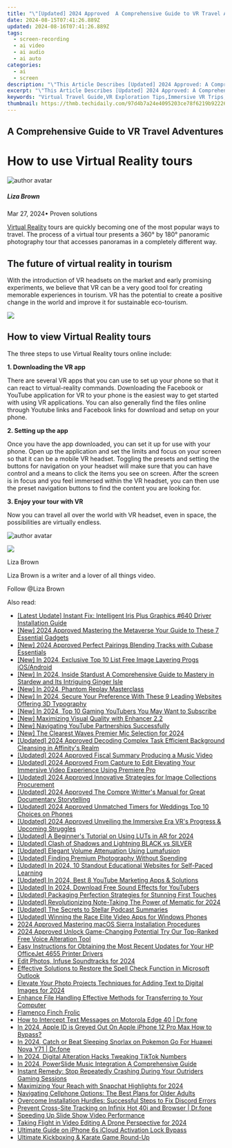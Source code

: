 ```yaml
---
title: "\"[Updated] 2024 Approved  A Comprehensive Guide to VR Travel Adventures\""
date: 2024-08-15T07:41:26.889Z
updated: 2024-08-16T07:41:26.889Z
tags: 
  - screen-recording
  - ai video
  - ai audio
  - ai auto
categories: 
  - ai
  - screen
description: "\"This Article Describes [Updated] 2024 Approved: A Comprehensive Guide to VR Travel Adventures\""
excerpt: "\"This Article Describes [Updated] 2024 Approved: A Comprehensive Guide to VR Travel Adventures\""
keywords: "Virtual Travel Guide,VR Exploration Tips,Immersive VR Trips,VR World Touring,VR Travel Adventure,Virtual Reality Journeys,VR Escapades Insight"
thumbnail: https://thmb.techidaily.com/97d4b7a24e4095203ce78f6219b92226bf67916637140e7062297e96c3a2c8b5.jpg
---
```


## A Comprehensive Guide to VR Travel Adventures

# How to use Virtual Reality tours

![author avatar](https://lh5.googleusercontent.com/-AIMmjowaFs4/AAAAAAAAAAI/AAAAAAAAABc/Y5UmwDaI7HU/s250-c-k/photo.jpg)

##### Liza Brown

 Mar 27, 2024• Proven solutions

[Virtual Reality](https://tools.techidaily.com/wondershare/filmora/download/) tours are quickly becoming one of the most popular ways to travel. The process of a virtual tour presents a 360° by 180° panoramic photography tour that accesses panoramas in a completely different way.

## The future of virtual reality in tourism

 With the introduction of VR headsets on the market and early promising experiments, we believe that VR can be a very good tool for creating memorable experiences in tourism. VR has the potential to create a positive change in the world and improve it for sustainable eco-tourism.

<!-- affiliate ads begin -->
<a href="https://secure.2checkout.com/order/checkout.php?PRODS=37100474&QTY=1&AFFILIATE=108875&CART=1"><img src="https://awario.com/images/pages/index/img-platform-ui-1280@1x.avif" border="0"></a>
<!-- affiliate ads end -->
## How to view Virtual Reality tours

 The three steps to use Virtual Reality tours online include:

**1\. Downloading the VR app**

 There are several VR apps that you can use to set up your phone so that it can react to virtual-reality commands. Downloading the Facebook or YouTube application for VR to your phone is the easiest way to get started with using VR applications. You can also generally find the files online through Youtube links and Facebook links for download and setup on your phone.

**2\. Setting up the app**

 Once you have the app downloaded, you can set it up for use with your phone. Open up the application and set the limits and focus on your screen so that it can be a mobile VR headset. Toggling the presets and setting the buttons for navigation on your headset will make sure that you can have control and a means to click the items you see on screen. After the screen is in focus and you feel immersed within the VR headset, you can then use the preset navigation buttons to find the content you are looking for.

**3\. Enjoy your tour with VR**

 Now you can travel all over the world with VR headset, even in space, the possibilities are virtually endless.

![author avatar](https://lh5.googleusercontent.com/-AIMmjowaFs4/AAAAAAAAAAI/AAAAAAAAABc/Y5UmwDaI7HU/s250-c-k/photo.jpg)
<!-- affiliate ads begin -->
<a href="https://store.nero.com/order/checkout.php?PRODS=42570605&QTY=1&AFFILIATE=108875&CART=1"><img src="http://cdnwww.nero.com/nero-com-wAssets/img/banners/2023/usbXcopy/Nero_USB_x_copy_Screen_2.png" border="0"></a>
<!-- affiliate ads end -->

Liza Brown

Liza Brown is a writer and a lover of all things video.

Follow @Liza Brown


<ins class="adsbygoogle"
     style="display:block"
     data-ad-format="autorelaxed"
     data-ad-client="ca-pub-7571918770474297"
     data-ad-slot="1223367746"></ins>



<ins class="adsbygoogle"
     style="display:block"
     data-ad-client="ca-pub-7571918770474297"
     data-ad-slot="8358498916"
     data-ad-format="auto"
     data-full-width-responsive="true"></ins>


<span class="atpl-alsoreadstyle">Also read:</span>
<div><ul>
<li><a href="https://win-amazing.techidaily.com/latest-update-instant-fix-intelligent-iris-plus-graphics-640-driver-installation-guide/"><u>[Latest Update] Instant Fix: Intelligent Iris Plus Graphics #640 Driver Installation Guide</u></a></li>
<li><a href="https://article-files.techidaily.com/new-2024-approved-mastering-the-metaverse-your-guide-to-these-7-essential-gadgets/"><u>[New] 2024 Approved  Mastering the Metaverse  Your Guide to These 7 Essential Gadgets</u></a></li>
<li><a href="https://article-files.techidaily.com/new-2024-approved-perfect-pairings-blending-tracks-with-cubase-essentials/"><u>[New] 2024 Approved  Perfect Pairings  Blending Tracks with Cubase Essentials</u></a></li>
<li><a href="https://article-files.techidaily.com/new-in-2024-exclusive-top-10-list-free-image-layering-progs-iosandroid/"><u>[New] In 2024, Exclusive Top 10 List  Free Image Layering Progs iOS/Android</u></a></li>
<li><a href="https://screen-capture.techidaily.com/new-in-2024-inside-stardust-a-comprehensive-guide-to-mastery-in-stardew-and-its-intriguing-ginger-isle/"><u>[New] In 2024, Inside Stardust  A Comprehensive Guide to Mastery in Stardew and Its Intriguing Ginger Isle</u></a></li>
<li><a href="https://article-files.techidaily.com/new-in-2024-phantom-replay-masterclass/"><u>[New] In 2024, Phantom Replay Masterclass</u></a></li>
<li><a href="https://article-files.techidaily.com/new-in-2024-secure-your-preference-with-these-9-leading-websites-offering-3d-typography/"><u>[New] In 2024, Secure Your Preference With These 9 Leading Websites Offering 3D Typography</u></a></li>
<li><a href="https://youtube-web.techidaily.com/n-2024-top-10-gaming-youtubers-you-may-want-to-subscribe/"><u>[New] In 2024, Top 10 Gaming YouTubers You May Want to Subscribe</u></a></li>
<li><a href="https://extra-skills.techidaily.com/new-maximizing-visual-quality-with-enhancer-22/"><u>[New] Maximizing Visual Quality with Enhancer 2.2</u></a></li>
<li><a href="https://extra-skills.techidaily.com/new-navigating-youtube-partnerships-successfully/"><u>[New] Navigating YouTube Partnerships Successfully</u></a></li>
<li><a href="https://article-files.techidaily.com/new-the-clearest-waves-premier-mic-selection-for-2024/"><u>[New] The Clearest Waves  Premier Mic Selection for 2024</u></a></li>
<li><a href="https://article-files.techidaily.com/updated-2024-approved-decoding-complex-task-efficient-background-cleansing-in-affinitys-realm/"><u>[Updated] 2024 Approved  Decoding Complex Task  Efficient Background Cleansing in Affinity's Realm</u></a></li>
<li><a href="https://article-files.techidaily.com/updated-2024-approved-fiscal-summary-producing-a-music-video/"><u>[Updated] 2024 Approved  Fiscal Summary  Producing a Music Video</u></a></li>
<li><a href="https://article-files.techidaily.com/updated-2024-approved-from-capture-to-edit-elevating-your-immersive-video-experience-using-premiere-pro/"><u>[Updated] 2024 Approved  From Capture to Edit  Elevating Your Immersive Video Experience Using Premiere Pro</u></a></li>
<li><a href="https://article-files.techidaily.com/updated-2024-approved-innovative-strategies-for-image-collections-procurement/"><u>[Updated] 2024 Approved  Innovative Strategies for Image Collections Procurement</u></a></li>
<li><a href="https://article-files.techidaily.com/updated-2024-approved-the-compre-writters-manual-for-great-documentary-storytelling/"><u>[Updated] 2024 Approved  The Compre Writter's Manual for Great Documentary Storytelling</u></a></li>
<li><a href="https://vp-tips.techidaily.com/updated-2024-approved-unmatched-timers-for-weddings-top-10-choices-on-phones/"><u>[Updated] 2024 Approved  Unmatched Timers for Weddings  Top 10 Choices on Phones</u></a></li>
<li><a href="https://article-files.techidaily.com/updated-2024-approved-unveiling-the-immersive-era-vrs-progress-and-upcoming-struggles/"><u>[Updated] 2024 Approved  Unveiling the Immersive Era  VR's Progress & Upcoming Struggles</u></a></li>
<li><a href="https://article-files.techidaily.com/updated-a-beginners-tutorial-on-using-luts-in-ar-for-2024/"><u>[Updated] A Beginner's Tutorial on Using LUTs in AR for 2024</u></a></li>
<li><a href="https://article-files.techidaily.com/updated-clash-of-shadows-and-lightning-black-vs-silver/"><u>[Updated] Clash of Shadows and Lightning  BLACK vs SILVER</u></a></li>
<li><a href="https://article-files.techidaily.com/updated-elegant-volume-attenuation-using-lumafusion/"><u>[Updated] Elegant Volume Attenuation Using Lumafusion</u></a></li>
<li><a href="https://article-files.techidaily.com/updated-finding-premium-photography-without-spending/"><u>[Updated] Finding Premium Photography Without Spending</u></a></li>
<li><a href="https://visual-screen-recording.techidaily.com/updated-in-2024-10-standout-educational-websites-for-self-paced-learning/"><u>[Updated] In 2024, 10 Standout Educational Websites for Self-Paced Learning</u></a></li>
<li><a href="https://facebook-video-footage.techidaily.com/updated-in-2024-best-8-youtube-marketing-apps-and-solutions/"><u>[Updated] In 2024, Best 8 YouTube Marketing Apps & Solutions</u></a></li>
<li><a href="https://facebook-video-share.techidaily.com/updated-in-2024-download-free-sound-effects-for-youtubers/"><u>[Updated] In 2024, Download Free Sound Effects for YouTubers</u></a></li>
<li><a href="https://article-files.techidaily.com/updated-packaging-perfection-strategies-for-stunning-first-touches/"><u>[Updated] Packaging Perfection  Strategies for Stunning First Touches</u></a></li>
<li><a href="https://article-files.techidaily.com/updated-revolutionizing-note-taking-the-power-of-mematic-for-2024/"><u>[Updated] Revolutionizing Note-Taking  The Power of Mematic for 2024</u></a></li>
<li><a href="https://article-files.techidaily.com/updated-the-secrets-to-stellar-podcast-summaries/"><u>[Updated] The Secrets to Stellar Podcast Summaries</u></a></li>
<li><a href="https://article-files.techidaily.com/updated-winning-the-race-elite-video-apps-for-windows-phones/"><u>[Updated] Winning the Race  Elite Video Apps for Windows Phones</u></a></li>
<li><a href="https://extra-skills.techidaily.com/2024-approved-mastering-macos-sierra-installation-procedures/"><u>2024 Approved  Mastering macOS Sierra Installation Procedures</u></a></li>
<li><a href="https://fox-blue.techidaily.com/2024-approved-unlock-game-changing-potential-try-our-top-ranked-free-voice-alteration-tool/"><u>2024 Approved  Unlock Game-Changing Potential  Try Our Top-Ranked Free Voice Alteration Tool</u></a></li>
<li><a href="https://hardware-updates.techidaily.com/easy-instructions-for-obtaining-the-most-recent-updates-for-your-hp-officejet-4655-printer-drivers/"><u>Easy Instructions for Obtaining the Most Recent Updates for Your HP OfficeJet 4655 Printer Drivers</u></a></li>
<li><a href="https://article-files.techidaily.com/edit-photos-infuse-soundtracks-for-2024/"><u>Edit Photos, Infuse Soundtracks for 2024</u></a></li>
<li><a href="https://technical-tips.techidaily.com/effective-solutions-to-restore-the-spell-check-function-in-microsoft-outlook/"><u>Effective Solutions to Restore the Spell Check Function in Microsoft Outlook</u></a></li>
<li><a href="https://fox-access.techidaily.com/elevate-your-photo-projects-techniques-for-adding-text-to-digital-images-for-2024/"><u>Elevate Your Photo Projects  Techniques for Adding Text to Digital Images for 2024</u></a></li>
<li><a href="https://article-files.techidaily.com/enhance-file-handling-effective-methods-for-transferring-to-your-computer/"><u>Enhance File Handling  Effective Methods for Transferring to Your Computer</u></a></li>
<li><a href="https://article-files.techidaily.com/flamenco-finch-frolic/"><u>Flamenco Finch Frolic</u></a></li>
<li><a href="https://android-location-track.techidaily.com/how-to-intercept-text-messages-on-motorola-edge-40-drfone-by-drfone-virtual-android/"><u>How to Intercept Text Messages on Motorola Edge 40 | Dr.fone</u></a></li>
<li><a href="https://apple-account.techidaily.com/in-2024-apple-id-is-greyed-out-on-apple-iphone-12-pro-max-how-to-bypass-by-drfone-ios/"><u>In 2024, Apple ID is Greyed Out On Apple iPhone 12 Pro Max How to Bypass?</u></a></li>
<li><a href="https://android-pokemon-go.techidaily.com/in-2024-catch-or-beat-sleeping-snorlax-on-pokemon-go-for-huawei-nova-y71-drfone-by-drfone-virtual-android/"><u>In 2024, Catch or Beat Sleeping Snorlax on Pokemon Go For Huawei Nova Y71 | Dr.fone</u></a></li>
<li><a href="https://article-files.techidaily.com/in-2024-digital-alteration-hacks-tweaking-tiktok-numbers/"><u>In 2024, Digital Alteration Hacks  Tweaking TikTok Numbers</u></a></li>
<li><a href="https://article-files.techidaily.com/in-2024-powerslide-music-integration-a-comprehensive-guide/"><u>In 2024, PowerSlide Music Integration  A Comprehensive Guide</u></a></li>
<li><a href="https://win-able.techidaily.com/instant-remedy-stop-repeatedly-crashing-during-your-outriders-gaming-sessions/"><u>Instant Remedy: Stop Repeatedly Crashing During Your Outriders Gaming Sessions</u></a></li>
<li><a href="https://extra-approaches.techidaily.com/maximizing-your-reach-with-snapchat-highlights-for-2024/"><u>Maximizing Your Reach with Snapchat Highlights for 2024</u></a></li>
<li><a href="https://buynow-marvelous.techidaily.com/navigating-cellphone-options-the-best-plans-for-older-adults/"><u>Navigating Cellphone Options: The Best Plans for Older Adults</u></a></li>
<li><a href="https://win-blog.techidaily.com/overcome-installation-hurdles-successful-steps-to-fix-discord-errors/"><u>Overcome Installation Hurdles: Successful Steps to Fix Discord Errors</u></a></li>
<li><a href="https://fake-location.techidaily.com/prevent-cross-site-tracking-on-infinix-hot-40i-and-browser-drfone-by-drfone-virtual-android/"><u>Prevent Cross-Site Tracking on Infinix Hot 40i and Browser | Dr.fone</u></a></li>
<li><a href="https://extra-tips.techidaily.com/speeding-up-slide-show-video-performance/"><u>Speeding Up Slide Show Video Performance</u></a></li>
<li><a href="https://article-files.techidaily.com/taking-flight-in-video-editing-a-drone-perspective-for-2024/"><u>Taking Flight in Video Editing  A Drone Perspective for 2024</u></a></li>
<li><a href="https://activate-lock.techidaily.com/ultimate-guide-on-iphone-6s-icloud-activation-lock-bypass-by-drfone-ios/"><u>Ultimate Guide on iPhone 6s iCloud Activation Lock Bypass</u></a></li>
<li><a href="https://screen-sharing-recording.techidaily.com/ultimate-kickboxing-and-karate-game-round-up/"><u>Ultimate Kickboxing & Karate Game Round-Up</u></a></li>
</ul></div>
